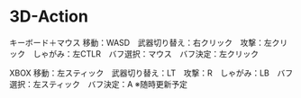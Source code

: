 # 3D-Action

キーボード＋マウス
移動：WASD　武器切り替え：右クリック　攻撃：左クリック　しゃがみ：左CTLR　バフ選択：マウス　バフ決定：左クリック

XBOX
移動：左スティック　武器切り替え：LT　攻撃：R　しゃがみ：LB　バフ選択：左スティック　バフ決定：A
※随時更新予定
